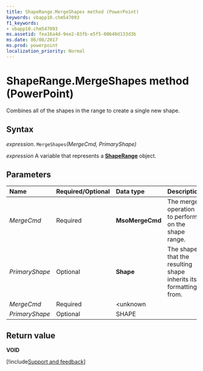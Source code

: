 ```yaml
---
title: ShapeRange.MergeShapes method (PowerPoint)
keywords: vbapp10.chm547093
f1_keywords:
- vbapp10.chm547093
ms.assetid: fea16a4d-9ee2-83fb-e5f5-00640d133d3b
ms.date: 06/08/2017
ms.prod: powerpoint
localization_priority: Normal
---
```



# ShapeRange.MergeShapes method (PowerPoint)

Combines all of the shapes in the range to create a single new shape.


## Syntax

_expression_. `MergeShapes`_(MergeCmd,_ _PrimaryShape)_

_expression_ A variable that represents a **[ShapeRange](PowerPoint.ShapeRange.md)** object.


## Parameters



|Name|Required/Optional|Data type|Description|
|:-----|:-----|:-----|:-----|
| _MergeCmd_|Required|**MsoMergeCmd**|The merge operation to perform on the shape range.|
| _PrimaryShape_|Optional|**Shape**|The shape that the resulting shape inherits its formatting from.|
| _MergeCmd_|Required|<unknown||
| _PrimaryShape_|Optional|SHAPE||

## Return value

 **VOID**

[!include[Support and feedback](~/includes/feedback-boilerplate.md)]